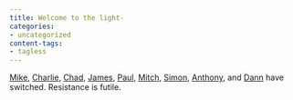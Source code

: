 ```yaml
---
title: Welcome to the light-
categories:
- uncategorized
content-tags:
- tagless
---
```


[Mike][1], [Charlie][2], [Chad][3], [James][4], [Paul][5], [Mitch][6], [Simon][7], [Anthony][8], and [Dann][9] have switched.  Resistance is futile.

   [1]: http://www.clarkware.com/cgi/blosxom/2003/09/25#InLove
   [2]: http://www.charliesstar.com/mt/archives/000091.html
   [3]: http://www.infoworld.com/article/03/09/05/35OPconnection_1.html
   [4]: http://www.apple.com/pro/science/gosling/
   [5]: http://blog.fivesight.com/prb/space/2003-09-17#Made_the_Move_to_Mac
   [6]: http://blogs.osafoundation.org/mitch/000342.html
   [7]: http://www.simongbrown.com/blog/2003/05/13/1052821603000.html
   [8]: http://www.circant.com/2003/05/switch_progress.html
   [9]: http://radio.weblogs.com/0001134/2003/03/23.html#a507
